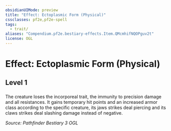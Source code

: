 ```yaml
---
obsidianUIMode: preview
title: "Effect: Ectoplasmic Form (Physical)"
cssclasses: pf2e,pf2e-spell
tags:
  - trait/
aliases: "Compendium.pf2e.bestiary-effects.Item.QMcmhifNQOPguv2t"
license: OGL
---
```

# Effect: Ectoplasmic Form (Physical)
## Level 1
### 






The creature loses the incorporeal trait, the immunity to precision damage and all resistances. It gains temporary hit points and an increased armor class according to the specific creature, its jaws strikes deal piercing and its claws strikes deal slashing damage instead of negative.

*Source: Pathfinder Bestiary 3*
*OGL*